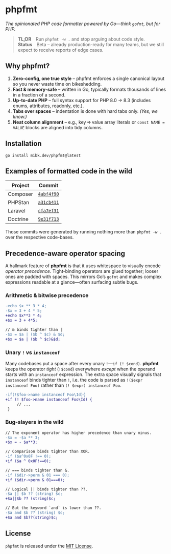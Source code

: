 # phpfmt

*The opinionated PHP code formatter powered by Go—think `gofmt`, but for PHP.*

> **TL;DR** Run `phpfmt -w .` and stop arguing about code style. \
> **Status** Beta – already production-ready for many teams,
> but we still expect to receive reports of edge cases.

## Why phpfmt?

 1. **Zero-config, one true style** – phpfmt enforces a single canonical layout
    so you never waste time on bikeshedding.
 2. **Fast & memory-safe** – written in Go,
    typically formats thousands of lines in a fraction of a second.
 3. **Up-to-date PHP** – full syntax support for PHP 8.0 → 8.3
    (includes enums, attributes, readonly, etc.).
 4. **Tabs over spaces** – indentation is done with hard tabs only.
    *(Yes, we know.)*
 5. **Neat column alignment** – e.g., key ⇒ value array literals
    or `const NAME = VALUE` blocks are aligned into tidy columns.

## Installation

    go install mibk.dev/phpfmt@latest

## Examples of formatted code in the wild

| Project  | Commit                                                         |
| -------- | -------------------------------------------------------------- |
| Composer | [`4abf4f90`](https://github.com/mibk/composer/commit/4abf4f90) |
| PHPStan  | [`a31cb411`](https://github.com/mibk/phpstan/commit/a31cb411)  |
| Laravel  | [`cfa7ef31`](https://github.com/mibk/laravel/commit/cfa7ef31)  |
| Doctrine | [`9e31f713`](https://github.com/mibk/doctrine/commit/9e31f713) |

Those commits were generated by running nothing more than `phpfmt -w .`
over the respective code-bases.

## Precedence-aware operator spacing

A hallmark feature of **phpfmt** is that it uses whitespace to visually encode *operator precedence*.
Tight-binding operators are glued together; looser ones are padded with spaces.
This mirrors Go’s `gofmt` and makes complex expressions readable at a glance—often surfacing subtle bugs.

### Arithmetic & bitwise precedence

```diff
-echo $x ** 3 * 4;
-$x = 3 + 4 * 5;
+echo $x**3 * 4;
+$x = 3 + 4*5;

// & binds tighter than |
-$x = $a | ($b ^ $c) & $d;
+$x = $a | ($b ^ $c)&$d;
```

### Unary `!` vs `instanceof`

Many codebases put a space after every unary `!`—`if (! $cond)`.
**phpfmt** keeps the operator *tight* (`!$cond`) everywhere
*except* when the operand starts with an `instanceof` expression.
The extra space visually signals that `instanceof` binds tighter than `!`,
i.e. the code is parsed as `!($expr instanceof Foo)` rather than `(! $expr) instanceof Foo`.

```diff
-if(!$foo->name instanceof Foo\Id){
+if (! $foo->name instanceof Foo\Id) {
     // ...
 }
```

### Bug-slayers in the wild

```diff
// The exponent operator has higher precedence than unary minus.
-$x = -$a ** 3;
+$x = - $a**3;

// Comparison binds tighter than XOR.
-if ($a^0x0F !== 0);
+if ($a ^ 0x0F!==0);

// === binds tighter than &.
-if ($dir->perm & 01 === 0);
+if ($dir->perm & 01===0);

// Logical || binds tighter than ??.
-$a || $b ?? (string) $c;
+$a||$b ?? (string)$c;

// But the keyword `and` is lower than ??.
-$a and $b ?? (string) $c;
+$a and $b??(string)$c;
```

## License

`phpfmt` is released under the [MIT License](LICENSE).
